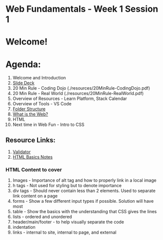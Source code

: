 # Web Fundamentals - Week 1 Session 1

# Welcome!

# Agenda:
1. Welcome and Introduction
2. [Slide Deck](https://docs.google.com/presentation/d/1LZwnugenI0bYNHtFnx8Vir9dLy8joL-sTJWUdKyFMYU/edit#slide=id.p)
3. 20 Min Rule - Coding Dojo (./resources/20MinRule-CodingDojo.pdf)
4. 20 Min Rule - Real World (./resources/20MinRule-RealWorld.pdf)
5. Overview of Resources - Learn Platform, Stack Calendar
6. Overview of Tools - VS Code
7. [Folder Structure](./resources/folder.md)
8. [What is the Web?](./resources/whatIsTheWeb.md)
9. HTML
10. Next time in Web Fun - Intro to CSS

## Resource Links:
1. [Validator](https://validator.w3.org/)
2. [HTML Basics Notes](https://hackmd.io/jfSKROWmT9G5iOKf0AA0JA)

### HTML Content to cover
1. Images - Importance of alt tag and how to properly link in a local image
2. h tags - Not used for styling but to denote importance
3. div tags - Should never contain less than 2 elements.  Used to separate link content on a page
4. forms - Show a few different input types if possible.  Solution will have most
5. table - Show the basics with the understanding that CSS gives the lines
6. lists - ordered and unordered
7. header/main/footer - to help visually separate the code
8. indentation
9. links - internal to site, internal to page, and external



